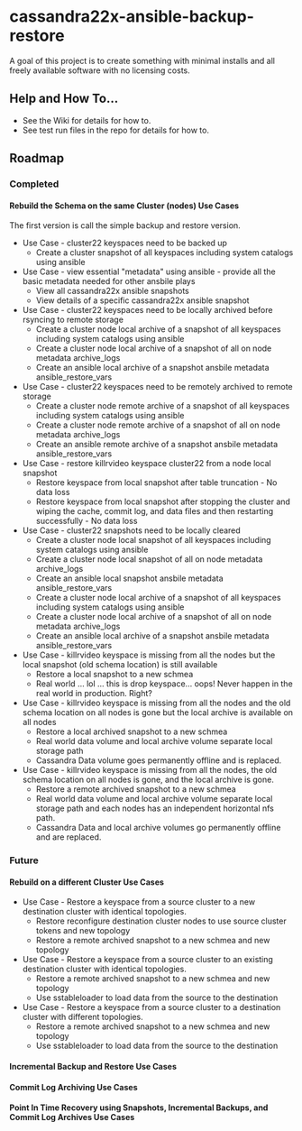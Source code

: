 # cassandra22x-ansible-backup-restore
A goal of this project is to create something with minimal installs and all freely available software with no licensing costs.

## Help and How To...
- See the Wiki for details for how to.
- See test run files in the repo for details for how to.

## Roadmap

### Completed
#### Rebuild the Schema on the same Cluster (nodes) Use Cases
The first version is call the simple backup and restore version.

- Use Case - cluster22 keyspaces need to be backed up
  - Create a cluster snapshot of all keyspaces including system catalogs using ansible
- Use Case - view essential "metadata" using ansible - provide all the basic metadata needed for other ansbile plays
  - View all cassandra22x ansible snapshots
  - View details of a specific cassandra22x ansible snapshot
- Use Case - cluster22 keyspaces need to be locally archived before rsyncing to remote storage
  - Create a cluster node local archive of a snapshot of all keyspaces including system catalogs using ansible
  - Create a cluster node local archive of a snapshot of all on node metadata archive_logs
  - Create an ansible local archive of a snapshot ansbile metadata ansible_restore_vars
- Use Case - cluster22 keyspaces need to be remotely archived to remote storage
  - Create a cluster node remote archive of a snapshot of all keyspaces including system catalogs using ansible
  - Create a cluster node remote archive of a snapshot of all on node metadata archive_logs
  - Create an ansible remote archive of a snapshot ansbile metadata ansible_restore_vars
- Use Case - restore killrvideo keyspace cluster22 from a node local snapshot
  - Restore keyspace from local snapshot after table truncation - No data loss
  - Restore keyspace from local snapshot after stopping the cluster and wiping the cache, commit log, and data files and then restarting successfully - No data loss
- Use Case - cluster22 snapshots need to be locally cleared
  - Create a cluster node local snapshot of all keyspaces including system catalogs using ansible
  - Create a cluster node local snapshot of all on node metadata archive_logs
  - Create an ansible local snapshot ansbile metadata ansible_restore_vars
  - Create a cluster node local archive of a snapshot of all keyspaces including system catalogs using ansible
  - Create a cluster node local archive of a snapshot of all on node metadata archive_logs
  - Create an ansible local archive of a snapshot ansbile metadata ansible_restore_vars
- Use Case - killrvideo keyspace is missing from all the nodes but the local snapshot (old schema location) is still available
  - Restore a local snapshot to a new schmea
  - Real world ... lol ... this is drop keyspace... oops! Never happen in the real world in production. Right?
- Use Case - killrvideo keyspace is missing from all the nodes and the old schema location on all nodes is gone but the local archive is available on all nodes
  - Restore a local archived snapshot to a new schmea
  - Real world data volume and local archive volume separate local storage path
  - Cassandra Data volume goes permanently offline and is replaced.
- Use Case - killrvideo keyspace is missing from all the nodes, the old schema location on all nodes is gone, and the local archive is gone.
  - Restore a remote archived snapshot to a new schmea
  - Real world data volume and local archive volume separate local storage path and each nodes has an independent horizontal nfs path.
  - Cassandra Data and local archive volumes go permanently offline and are replaced.
  
### Future
#### Rebuild on a different Cluster Use Cases

- Use Case - Restore a keyspace from a source cluster to a new destination cluster with identical topologies.
  - Restore reconfigure destination cluster nodes to use source cluster tokens and new topology
  - Restore a remote archived snapshot to a new schmea and new topology
- Use Case - Restore a keyspace from a source cluster to an existing destination cluster with identical topologies.
  - Restore a remote archived snapshot to a new schmea and new topology
  - Use sstableloader to load data from the source to the destination
- Use Case - Restore a keyspace from a source cluster to a destination cluster with different topologies.
  - Restore a remote archived snapshot to a new schmea and new topology
  - Use sstableloader to load data from the source to the destination

#### Incremental Backup and Restore Use Cases

#### Commit Log Archiving Use Cases

#### Point In Time Recovery using Snapshots, Incremental Backups, and Commit Log Archives Use Cases
